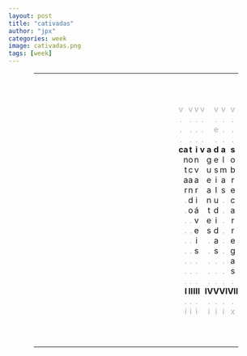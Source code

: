 ```yaml
---
layout: post
title: "cativadas"
author: "jpx"
categories: week
image: cativadas.png
tags: [week]
---
```


<html>
<head>
<style>
table#t02, th, td {
	border-width:5px;  
  border-style:none;
	padding: 0px;
	width:80%; 
	margin-left:auto; 
  margin-right:auto;
	table-layout: fixed;
	align-content: center;
	text-align:center;
}
div.nota {
  font-size: x-small;
  text-align:right;
  font-style: normal;
  color: rgb(175, 175, 175);
}
div.ast {
  font-weight: bold;
}
div.inner {
  font-style: italic;
  text-align:justify;
  color: rgb(175, 175, 175);
  font-size: small;
}
div.risc {
  color: rgb(175, 175, 175);
}
</style>
</head>
<body>

<table id="t02">
  <tr>
    <td colspan="15">&nbsp;</td>
  </tr>
  <tr>
    <td colspan="15">&nbsp;</td>
  </tr>
  <tr>
    <td colspan="15">&nbsp;</td>
  </tr>
  <tr>
    <td></td>
    <td></td>
    <td></td>
    <td><div class="risc">v</div></td>
	  <td></td>
	  <td><div class="risc">v</div></td>
	  <td><div class="risc">v</div></td>
    <td><div class="risc">v</div></td>
    <td></td>
    <td><div class="risc">v</div></td>
    <td><div class="risc">v</div></td>
	  <td><div class="risc">v</div></td>
    <td></td>
	  <td></td>
    <td></td>
  </tr>
  <tr>
    <td></td>
    <td></td>
    <td></td>
    <td><div class="risc">.</div></td>
    <td></td>
  	<td><div class="risc">.</div></td>
    <td><div class="risc">.</div></td>
    <td><div class="risc">.</div></td>
    <td></td>
    <td><div class="risc">.</div></td>
	  <td><div class="risc">.</div></td>
    <td><div class="risc">.</div></td>
    <td></td>
    <td></td>
    <td></td>
  </tr>
  <tr>
    <td></td>
    <td></td>
    <td></td>
    <td><div class="risc">.</div></td>
	  <td></td>
	  <td><div class="risc">.</div></td>
	  <td><div class="risc">.</div></td>
    <td><div class="risc">.</div></td>
    <td></td>
    <td><div class="risc">e</div></td>
    <td><div class="risc">.</div></td>
	  <td><div class="risc">.</div></td>
    <td></td>
	  <td></td>
    <td></td>
  </tr>
  <tr>
    <td></td>
    <td></td>
    <td></td>
    <td><div class="risc">.</div></td>
    <td></td>
  	<td><div class="risc">.</div></td>
    <td><div class="risc">.</div></td>
    <td><div class="risc">.</div></td>
    <td></td>
    <td><div class="risc">.</div></td>
	  <td><div class="risc">.</div></td>
    <td><div class="risc">.</div></td>
    <td></td>
    <td></td>
    <td></td>
  </tr>
  <tr>
    <td></td>
    <td></td>
    <td></td>
    <th>c</th>
	  <th>a</th>
	  <th>t</th>
	  <th>i</th>
    <th>v</th>
    <th>a</th>
	  <th>d</th>
    <th>a</th>
    <th>s</th>
	  <td></td>
    <td></td>
    <td></td>
  </tr>
  <tr>
    <td></td>
    <td></td>
    <td></td>
    <td></td>
	  <td>n</td>
	  <td>o</td>
	  <td>n</td>
    <td></td>
    <td>g</td>
    <td>e</td>
    <td>l</td>
	  <td>o</td>
    <td></td>
	  <td></td>
    <td></td>
  </tr>
  <tr>
    <td></td>
    <td></td>
    <td></td>
    <td></td>
	  <td>t</td>
	  <td>c</td>
	  <td>v</td>
    <td></td>
    <td>u</td>
    <td>s</td>
    <td>m</td>
	  <td>b</td>
    <td></td>
	  <td></td>
    <td></td>
  </tr>
  <tr>
    <td></td>
    <td></td>
    <td></td>
    <td></td>
	  <td>a</td>
	  <td>a</td>
	  <td>a</td>
    <td></td>
    <td>e</td>
    <td>i</td>
    <td>a</td>
	  <td>r</td>
    <td></td>
	  <td></td>
    <td></td>
  </tr>
  <tr>
    <td></td>
    <td></td>
    <td></td>
    <td></td>
	  <td>r</td>
	  <td>n</td>
	  <td>r</td>
    <td></td>
    <td>a</td>
    <td>l</td>
    <td>s</td>
	  <td>e</td>
    <td></td>
	  <td></td>
    <td></td>
  </tr>
  <tr>
    <td></td>
    <td></td>
    <td></td>
    <td></td>
	  <td><div class="risc">.</div></td>
	  <td>d</td>
	  <td>i</td>
    <td></td>
    <td>n</td>
    <td>u</td>
    <td><div class="risc">.</div></td>
	  <td>c</td>
    <td></td>
	  <td></td>
    <td></td>
  </tr>
  <tr>
    <td></td>
    <td></td>
    <td></td>
    <td></td>
	  <td><div class="risc">.</div></td>
	  <td>o</td>
	  <td>á</td>
    <td></td>
    <td>t</td>
    <td>d</td>
    <td><div class="risc">.</div></td>
	  <td>a</td>
    <td></td>
	  <td></td>
    <td></td>
  </tr>
  <tr>
    <td></td>
    <td></td>
    <td></td>
    <td></td>
	  <td><div class="risc">.</div></td>
	  <td><div class="risc">.</div></td>
	  <td>v</td>
    <td></td>
    <td>e</td>
    <td>i</td>
    <td><div class="risc">.</div></td>
	  <td>r</td>
    <td></td>
	  <td></td>
    <td></td>
  </tr>
  <tr>
    <td></td>
    <td></td>
    <td></td>
    <td></td>
	  <td><div class="risc">.</div></td>
	  <td><div class="risc">.</div></td>
	  <td>e</td>
    <td></td>
    <td>s</td>
    <td>d</td>
    <td><div class="risc">.</div></td>
	  <td>r</td>
    <td></td>
	  <td></td>
    <td></td>
  </tr>
  <tr>
    <td></td>
    <td></td>
    <td></td>
    <td></td>
	  <td><div class="risc">.</div></td>
	  <td><div class="risc">.</div></td>
	  <td>i</td>
    <td></td>
    <td><div class="risc">.</div></td>
    <td>a</td>
    <td><div class="risc">.</div></td>
	  <td>e</td>
    <td></td>
	  <td></td>
    <td></td>
  </tr>
  <tr>
    <td></td>
    <td></td>
    <td></td>
    <td></td>
	  <td><div class="risc">.</div></td>
	  <td><div class="risc">.</div></td>
	  <td>s</td>
    <td></td>
    <td><div class="risc">.</div></td>
    <td>s</td>
    <td><div class="risc">.</div></td>
	  <td>g</td>
    <td></td>
	  <td></td>
    <td></td>
  </tr>
  <tr>
    <td></td>
    <td></td>
    <td></td>
    <td></td>
	  <td><div class="risc">.</div></td>
	  <td><div class="risc">.</div></td>
	  <td><div class="risc">.</div></td>
    <td></td>
    <td><div class="risc">.</div></td>
    <td><div class="risc">.</div></td>
    <td><div class="risc">.</div></td>
	  <td>a</td>
    <td></td>
	  <td></td>
    <td></td>
  </tr>
  <tr>
    <td></td>
    <td></td>
    <td></td>
    <td></td>
	  <td><div class="risc">.</div></td>
	  <td><div class="risc">.</div></td>
	  <td><div class="risc">.</div></td>
    <td></td>
    <td><div class="risc">.</div></td>
    <td><div class="risc">.</div></td>
    <td><div class="risc">.</div></td>
	  <td>s</td>
    <td></td>
	  <td></td>
    <td></td>
  </tr>
  <tr>
    <td></td>
    <td></td>
    <td></td>
    <td></td>
	  <td><div class="risc">.</div></td>
	  <td><div class="risc">.</div></td>
	  <td><div class="risc">.</div></td>
    <td></td>
    <td><div class="risc">.</div></td>
    <td><div class="risc">.</div></td>
    <td><div class="risc">.</div></td>
	  <td><div class="risc">.</div></td>
    <td></td>
	  <td></td>
    <td></td>
  </tr>
  <tr>
    <td></td>
    <td></td>
    <td></td>
    <td></td>
    <td><div class="ast">I</div></td>
    <td><div class="ast">II</div></td>
	  <td><div class="ast">III</div></td>
    <td></td>
    <td><div class="ast">IV</div></td>  
    <td><div class="ast">V</div></td>
    <td><div class="ast">VI</div></td>
	  <td><div class="ast">VII</div></td>
    <td></td>
    <td></td>
    <td></td>
  </tr>
  <tr>
    <td></td>
    <td></td>
    <td></td>
    <td></td>
	  <td><div class="risc">.</div></td>
	  <td><div class="risc">.</div></td>
	  <td><div class="risc">.</div></td>
    <td></td>
    <td><div class="risc">.</div></td>
    <td><div class="risc">.</div></td>
    <td><div class="risc">.</div></td>
	  <td><div class="risc">.</div></td>
    <td></td>
	  <td></td>
    <td></td>
  </tr>
  <tr>
    <td></td>
    <td></td>
    <td></td>
    <td></td>
	  <td><div class="risc">i</div></td>
	  <td><div class="risc">i</div></td>
	  <td><div class="risc">i</div></td>
    <td></td>
    <td><div class="risc">i</div></td>
    <td><div class="risc">i</div></td>
    <td><div class="risc">i</div></td>
	  <td><div class="risc">x</div></td>
    <td></td>
	  <td></td>
    <td></td>
  </tr>
  <tr>
    <td colspan="15">&nbsp;</td>
  </tr>
  <tr>
    <td colspan="15">&nbsp;</td>
  </tr>
  <tr>
    <td colspan="15">&nbsp;</td>
  </tr>
</table>
